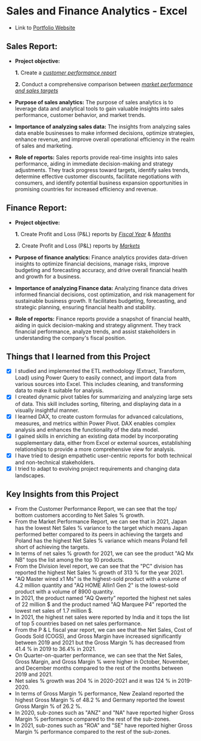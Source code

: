 # Sales and Finance Analytics - Excel
- Link to [Portfolio Website](https://codebasics.io/portfolio/Amogh-Sawant)

## Sales Report:

- **Project objective:** 

    **1.** Create a _[customer performance report](https://github.com/amoghsawant17/Excel-Sales_Finance_Analytics/blob/main/Sales%20Reports/Customer_Performance_Report.pdf)_ 

    **2.** Conduct a comprehensive comparison between _[market performance and sales targets](https://github.com/amoghsawant17/Excel-Sales_Finance_Analytics/blob/main/Sales%20Reports/Market_Performance_Report.pdf)_

- **Purpose of sales analytics:** The purpose of sales analytics is to leverage data and analytical tools to gain valuable insights into sales performance, customer behavior, and market trends. 

- **Importance of analyzing sales data:** The insights from analyzing sales data enable businesses to make informed decisions, optimize strategies, enhance revenue, and improve overall operational efficiency in the realm of sales and marketing.

- **Role of reports:** Sales reports provide real-time insights into sales performance, aiding in immediate decision-making and strategy adjustments. They track progress toward targets, identify sales trends,  determine effective customer discounts, facilitate negotiations with consumers, and identify potential business expansion opportunities in promising countries for increased efficiency and revenue.


## Finance Report:

- **Project objective:** 

    **1.** Create Profit and Loss (P&L) reports by _[Fiscal Year](https://github.com/amoghsawant17/Excel-Sales_Finance_Analytics/blob/main/Finance%20Reports/P%20%26%20L_by_Fiscal_years.pdf)_ & _[Months](https://github.com/amoghsawant17/Excel-Sales_Finance_Analytics/blob/main/Finance%20Reports/P%20%26%20L_by_Fiscal_months.pdf)_ 

   **2.** Create Profit and Loss (P&L) reports by _[Markets](https://github.com/amoghsawant17/Excel-Sales_Finance_Analytics/blob/main/Finance%20Reports/P%20%26%20L%20For%20Markets.pdf)_

- **Purpose of finance analytics:** Finance analytics provides data-driven insights to optimize financial decisions, manage risks, improve budgeting and forecasting accuracy, and drive overall financial health and growth for a business.
- **Importance of analyzing Finance data:** Analyzing finance data drives informed financial decisions, cost optimization, and risk management for sustainable business growth. It facilitates budgeting, forecasting, and strategic planning, ensuring financial health and stability.

- **Role of reports:** Finance reports provide a snapshot of financial health, aiding in quick decision-making and strategy alignment. They track financial performance, analyze trends, and assist stakeholders in understanding the company's fiscal position.


## Things that I learned from this Project
- [x] I studied and implemented the ETL methodology (Extract, Transform, Load) using Power Query to easily connect, and import data from various sources into Excel. This includes cleaning, and transforming data to make it suitable for analysis.
- [x] I created dynamic pivot tables for summarizing and analyzing large sets of data. This skill includes sorting, filtering, and displaying data in a visually insightful manner.
- [x] I learned DAX, to create custom formulas for advanced calculations, measures, and metrics within Power Pivot. DAX enables complex analysis and enhances the functionality of the data model.
- [x] I gained skills in enriching an existing data model by incorporating supplementary data, either from Excel or external sources, establishing relationships to provide a more comprehensive view for analysis.
- [x]	I have tried to design empathetic user-centric reports for both technical and non-technical stakeholders.
- [x]	I tried to adapt to evolving project requirements and changing data landscapes.

## Key Insights from this Project
- From the Customer Performance Report, we can see that the top/ bottom customers according to Net Sales % growth.
- From the Market Performance Report, we can see that in 2021, Japan has the lowest Net Sales % variance to the target which means Japan performed better compared to its peers in achieving the targets and Poland has the highest Net Sales % variance which means Poland fell short of achieving the targets.
- In terms of net sales % growth for 2021, we can see the product "AQ Mx NB" tops the list among the top 10 products.
- From the Division level report, we can see that the "PC" division has reported the highest Net Sales % growth of 313 % for the year 2021.
- "AQ Master wired x1 Ms" is the highest-sold product with a volume of 4.2 million quantity and "AQ HOME Allin1 Gen 2"  is the lowest-sold product with a volume of 8900 quantity.
- In 2021, the product named "AQ Qwerty" reported the highest net sales of 22 million $ and the product named "AQ Marquee P4" reported the lowest net sales of 1.7 million $.
- In 2021, the highest net sales were reported by India and it tops the list of top 5 countries based on net sales performance.
- From the P & L fiscal year report, we can see that the Net Sales, Cost of Goods Sold (COGS), and Gross Margin have increased significantly between 2019 and 2021 but the Gross Margin % has decreased from 41.4 % in 2019 to 36.4% in 2021.
- On Quarter-on-quarter performance, we can see that the Net Sales, Gross Margin, and Gross Margin % were higher in October, November, and December months compared to the rest of the months between 2019 and 2021.
- Net sales % growth was 204 % in 2020-2021 and it was 124 % in 2019-2020.
- In terms of Gross Margin % performance, New Zealand reported the highest Gross Margin % of 48.2 % and Germany reported the lowest Gross Margin % of 26.2 %.
- In 2020, sub-zones such as "ANZ" and "NA" have reported higher Gross Margin % performance compared to the rest of the sub-zones.
- In 2021, sub-zones such as "ROA" and "SE" have reported higher Gross Margin % performance compared to the rest of the sub-zones.
